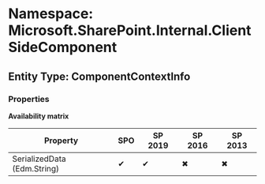# Namespace: Microsoft.SharePoint.Internal.ClientSideComponent

## Entity Type: ComponentContextInfo

### Properties

**Availability matrix**

Property | SPO | SP 2019 | SP 2016 | SP 2013
----------|-----|---------|---------|--------
SerializedData (Edm.String) | ✔ | ✔ | ✖ | ✖

